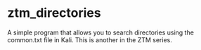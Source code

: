 # ztm_directories
A simple program that allows you to search directories using the common.txt file in Kali. This is another in the ZTM series.
